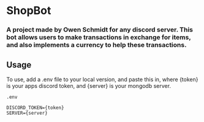# ShopBot
### A project made by Owen Schmidt for any discord server. This bot allows users to make transactions in exchange for items, and also implements a currency to help these transactions.

## Usage
To use, add a .env file to your local version, and paste this in, where {token} is your apps discord token, and {server} is your mongodb server.
````
.env

DISCORD_TOKEN={token}
SERVER={server}
````
